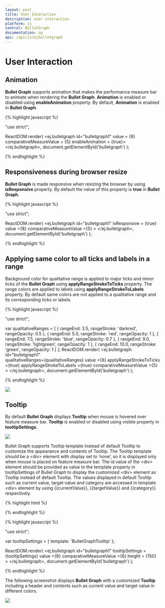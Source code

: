```yaml
---
layout: post
title: User-Interaction
description: user interaction
platform: js
control: BulletGraph	
documentation: ug
api: /api/js/ejbulletgraph
---
```


# User Interaction

## Animation

**Bullet Graph** supports animation that makes the performance measure bar to animate when rendering the **Bullet Graph**. **Animation** is enabled or disabled using **enableAnimation** property. By default, **Animation** is enabled in **Bullet Graph**.

{% highlight javascript %}

"use strict";

 ReactDOM.render(
            <ej.bulletgraph id="bulletgraph1"
                            value = {8}					
                            comparativeMeasureValue = {5}
                            enableAnimation = {true}>
            </ej.bulletgraph>,
            document.getElementById('bulletgraph')
            );



{% endhighlight %}

## Responsiveness during browser resize

**Bullet Graph** is made responsive when resizing the browser by using **isResponsive** property. By default the value of this property is **true** in **Bullet Graph**.

{% highlight javascript %}

"use strict";

ReactDOM.render(
            <ej.bulletgraph id="bulletgraph1" isResponsive = {true} value ={8}
                comparativeMeasureValue ={5} >
            </ej.bulletgraph>,
            document.getElementById('bulletgraph')
            );



{% endhighlight %}



## Applying same color to all ticks and labels in a range

Background color for qualitative range is applied to major ticks and minor ticks of the **Bullet Graph** using **applyRangeStrokeToTicks** property. The range colors are applied to labels using **applyRangeStrokeToLabels** property. By default same colors are not applied to a qualitative range and its corresponding ticks or labels.

{% highlight javascript %}

"use strict";

var qualitativeRanges = [
                       { rangeEnd: 3.5, rangeStroke: 'darkred', rangeOpacity: 0.5 },
                       { rangeEnd: 5.0, rangeStroke: 'red', rangeOpacity: 1 },
                       { rangeEnd: 7.5, rangeStroke: 'blue', rangeOpacity: 0.7 },
                       { rangeEnd: 9.0, rangeStroke: 'lightgreen', rangeOpacity: 1 },
                       { rangeEnd: 10.0, rangeStroke: 'green', rangeOpacity: 1 }
    ];
ReactDOM.render(
            <ej.bulletgraph id="bulletgraph1"		                                
                 qualitativeRanges={qualitativeRanges}
                 value ={8}	applyRangeStrokeToTicks ={true}	applyRangeStrokeToLabels ={true}
                 comparativeMeasureValue ={5} >
            </ej.bulletgraph>,
            document.getElementById('bulletgraph')
            );



{% endhighlight %}

![](/js/BulletGraph/User-Interaction_images/User-Interaction_img1.png) 

## Tooltip

By default **Bullet Graph** displays **Tooltip** when mouse is hovered over feature measure bar. **Tooltip** is enabled or disabled using visible property in **tooltipSettings**.

![](/js/BulletGraph/User-Interaction_images/User-Interaction_img2.png) 

Bullet Graph supports Tooltip template instead of default Tooltip to customize the appearance and contents of Tooltip. The Tooltip template should be a &lt;div&gt; element with display set to ‘none’, so it is displayed only when mouse is placed on feature measure bar. The id value of the &lt;div&gt; element should be provided as value to the template property in tooltipSettings of Bullet Graph to display the customized &lt;div&gt; element as Tooltip instead of default Tooltip. The values displayed in default Tooltip such as current value, target value and category are accessed in template &lt;div&gt; element by using {{currentValue}}, {{targetValue}} and {{category}} respectively.

{% highlight html %}

<div id="BulletGraphTooltip" style="display:none; width:125px; padding-top: 10px; padding-bottom:10px; color: blue"> 
    <div align="center" style="color:blue; font-weight:bold"> Sales </div> 
    <table style="color:green"> <tr> <td> Current </td> <td> : </td> </tr> <tr> <td> Target </td> <td> : </td> </tr> </table> 
</div>

{% endhighlight %}

{% highlight javascript %}

"use strict";

var tooltipSettings = { template: 'BulletGraphTooltip' };

ReactDOM.render(
            <ej.bulletgraph id="bulletgraph1" tooltipSettings = {tooltipSettings}	                value ={8}	comparativeMeasureValue ={6} height = {150} >
            </ej.bulletgraph>,
            document.getElementById('bulletgraph')
);  

{% endhighlight %}

The following screenshot displays **Bullet Graph** with a customized **Tooltip** including a header and contents such as current value and target value in different colors.

![](/js/BulletGraph/User-Interaction_images/User-Interaction_img3.png) 

